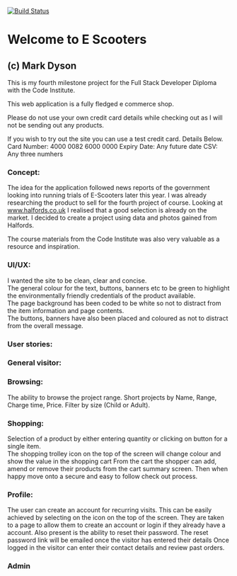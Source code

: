 [![Build Status](https://travis-ci.org/MD1968/e-scooters.svg?branch=master)](https://travis-ci.org/MD1968/e-scooters)

# Welcome to E Scooters

## (c) Mark Dyson

This is my fourth milestone project for the Full Stack Developer Diploma with the Code Institute.

This web application is a fully fledged e commerce shop.

Please do not use your own credit card details while checking out as I will not be sending out any products.

If you wish to try out the site you can use a test credit card. Details Below.
Card Number: 4000 0082 6000 0000 
Expiry Date: Any future date
CSV: Any three numhers

### Concept:

The idea for the application followed news reports of the government looking into running trials of E-Scooters later this year. I was already researching the product to sell for the fourth project of course. Looking at www.halfords.co.uk I realised that a good selection is already on the market.
I decided to create a project using data and photos gained from Halfords.

The course materials from the Code Institute was also very valuable as a resource and inspiration.

### UI/UX:

I wanted the site to be clean, clear and concise. <br>The general colour for the text, buttons, banners etc to be green to highlight the environmentally friendly credentials of the product available.
<br>The page background has been coded to be white so not to distract from the item information and page contents.  <br>The buttons, banners have also been placed and coloured as not to distract from the overall message.

### User stories: 

### General visitor:

### Browsing:

The ability to browse the project range. Short projects by Name, Range, Charge time, Price. Filter by size (Child or Adult). 

### Shopping:

Selection of a product by either entering quantity or clicking on button for a single item. <br>The shopping trolley icon on the top of the screen will change colour and show the value in the shopping cart
From the cart the shopper can add, amend or remove their products from the cart summary screen. Then when happy move onto a secure and easy to follow check out process. 

### Profile:
The user can create an account for recurring visits. This can be easily achieved by selecting on the icon on the top of the screen. They are taken to a page to allow them to create an account or login if they already have a account. Also present is the ability to reset their password. The reset password link will be emailed once the visitor has entered their details
Once logged in the visitor can enter their contact details and review past orders. 

### Admin 
